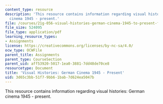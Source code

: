 ```yaml
---
content_type: resource
description: 'This resource contains information regarding visual histories: German
  cinema 1945 - present.'
file: /courses/21g-056-visual-histories-german-cinema-1945-to-present-fall-2003/3d65c3bb51f79bb61bab7d624ea5047b_MIT21G_056F03_third_paper.pdf
file_size: 524095
file_type: application/pdf
learning_resource_types:
- Assignments
license: https://creativecommons.org/licenses/by-nc-sa/4.0/
ocw_type: OCWFile
parent_title: Assignments
parent_type: CourseSection
parent_uid: aff53920-5017-1ea0-3881-7dd48de70ce8
resourcetype: Document
title: 'Visual Histories: German Cinema 1945 - Present'
uid: 3d65c3bb-51f7-9bb6-1bab-7d624ea5047b
---
```

This resource contains information regarding visual histories: German cinema 1945 - present.